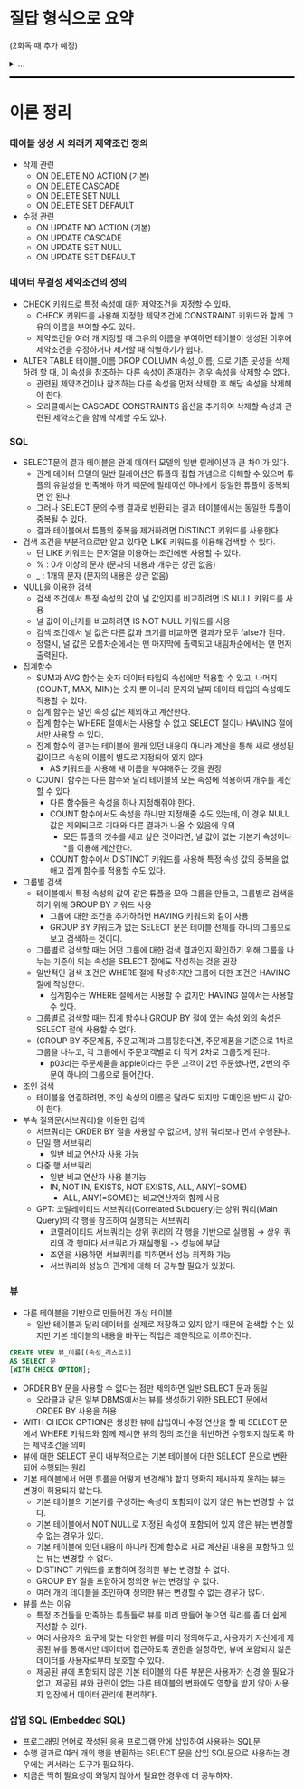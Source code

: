 # 질답 형식으로 요약
(2회독 때 추가 예정)
<details>
<summary>...</summary>

...
</details>

<hr style="height: 3px; background-color: black; border: none;">

# 이론 정리

### 테이블 생성 시 외래키 제약조건 정의
- 삭제 관련
  - ON DELETE NO ACTION (기본)
  - ON DELETE CASCADE
  - ON DELETE SET NULL
  - ON DELETE SET DEFAULT
- 수정 관련
  - ON UPDATE NO ACTION (기본)
  - ON UPDATE CASCADE
  - ON UPDATE SET NULL
  - ON UPDATE SET DEFAULT

### 데이터 무결성 제약조건의 정의
- CHECK 키워드로 특정 속성에 대한 제약조건을 지정할 수 있따.
  - CHECK 키워드를 사용해 지정한 제약조건에 CONSTRAINT 키워드와 함께 고유의 이름을 부여할 수도 있다.
  - 제약조건을 여러 개 지정할 때 고유의 이름을 부여하면 테이블이 생성된 이후에 제약조건을 수정하거나 제거할 때 식별하기가 쉽다.
- ALTER TABLE 테이블_이름 DROP COLUMN 속성_이름; 으로 기존 곳성을 삭제하려 할 때, 이 속성을 참조하는 다른 속성이 존재하는 경우 속성을 삭제할 수 없다.
  - 관련된 제약조건이나 참조하는 다른 속성을 먼저 삭제한 후 해당 속성을 삭제해야 한다.
  - 오라클에서는 CASCADE CONSTRAINTS 옵션을 추가하여 삭제할 속성과 관련된 제약조건을 함께 삭제할 수도 있다.

### SQL
- SELECT문의 결과 테이블은 관계 데이터 모델의 일반 릴레이션과 큰 차이가 있다.
  - 관계 데이터 모델의 일반 릴레이션은 튜플의 집합 개념으로 이해할 수 있으며 튜플의 유일성을 만족해야 하기 때문에 릴레이션 하나에서 동일한 튜플이 중복되면 안 된다.
  - 그러나 SELECT 문의 수행 결과로 반환되는 결과 테이블에서는 동일한 튜플이 중복될 수 있다.
  - 결과 테이블에서 튜플의 중복을 제거하려면 DISTINCT 키워드를 사용한다.
- 검색 조건을 부분적으로만 알고 있다면 LIKE 키워드를 이용해 검색할 수 있다.
  - 단 LIKE 키워드는 문자열을 이용하는 조건에만 사용할 수 있다.
  - % : 0개 이상의 문자 (문자의 내용과 개수는 상관 없음)
  - _ : 1개의 문자 (문자의 내용은 상관 없음)
- NULL을 이용한 검색
  - 검색 조건에서 특정 속성의 값이 널 값인지를 비교하려면 IS NULL 키워드를 사용
  - 널 값이 아닌지를 비교하려면 IS NOT NULL 키워드를 사용
  - 검색 조건에서 널 값은 다른 값과 크기를 비교하면 결과가 모두 false가 된다.
  - 정렬시, 널 값은 오름차순에서는 맨 마지막에 촐력되고 내림차순에서는 맨 먼저 출력된다.
- 집계함수
  - SUM과 AVG 함수는 숫자 데이터 타입의 속성에만 적용할 수 있고, 나머지(COUNT, MAX, MIN)는 숫자 뿐 아니라 문자와 날짜 데이터 타입의 속성에도 적용할 수 있다.
  - 집계 함수는 널인 속성 값은 제외하고 계산한다.
  - 집계 함수는 WHERE 절에서는 사용할 수 없고 SELECT 절이나 HAVING 절에서만 사용할 수 있다.
  - 집계 함수의 결과는 테이블에 원래 있던 내용이 아니라 계산을 통해 새로 생성된 값이므로 속성의 이름이 별도로 지정되어 있지 않다. 
    - AS 키워드를 사용해 새 이름을 부여해주는 것을 권장
  - COUNT 함수는 다른 함수와 달리 테이블의 모든 속성에 적용하여 개수를 계산할 수 있다.
    - 다른 함수들은 속성을 하나 지정해줘야 한다.
    - COUNT 함수에서도 속성을 하나만 지정해줄 수도 있는데, 이 경우 NULL 값은 제외되므로 기대와 다른 결과가 나올 수 있음에 유의
      - 모든 튜플의 갯수를 세고 싶은 것이라면, 널 값이 없는 기본키 속성이나 *를 이용해 계산한다.
    - COUNT 함수에서 DISTINCT 키워드를 사용해 특정 속성 값의 중복을 없애고 집계 함수를 적용할 수도 있다.
- 그룹별 검색
  - 테이블에서 특정 속성의 값이 같은 튜플을 모아 그룹을 만들고, 그룹별로 검색을 하기 위해 GROUP BY 키워드 사용
    - 그룹에 대한 조건을 추가하려면 HAVING 키워드와 같이 사용
    - GROUP BY 키워드가 없는 SELECT 문은 테이블 전체를 하나의 그룹으로 보고 검색하는 것이다.
  - 그룹별로 검색할 때는 어떤 그룹에 대한 검색 결과인지 확인하기 위해 그룹을 나누는 기준이 되는 속성을 SELECT 절에도 작성하는 것을 권장
  - 일반적인 검색 조건은 WHERE 절에 작성하지만 그룹에 대한 조건은 HAVING 절에 작성한다.
    - 집계함수는 WHERE 절에서는 사용할 수 없지만 HAVING 절에서는 사용할 수 있다.
  - 그룹별로 검색할 때는 집계 함수나 GROUP BY 절에 있는 속성 외의 속성은 SELECT 절에 사용할 수 없다.
  - (GROUP BY 주문제품, 주문고객)과 그룹핑한다면, 주문제품을 기준으로 1차로 그룹을 나누고, 각 그룹에서 주문고객별로 더 작게 2차로 그룹짓게 된다.
    - p03라는 주문제품을 apple이라는 주문 고객이 2번 주문했다면, 2번의 주문이 하나의 그룹으로 들어간다.
- 조인 검색
  - 테이블을 연결하려면, 조인 속성의 이름은 달라도 되지만 도메인은 반드시 같아야 한다.
- 부속 질의문(서브쿼리)을 이용한 검색
  - 서브쿼리는 ORDER BY 절을 사용할 수 없으며, 상위 쿼리보다 먼저 수행된다.
  - 단일 행 서브쿼리
    - 일반 비교 연산자 사용 가능
  - 다중 행 서브쿼리
    - 일반 비교 연산자 사용 불가능
    - IN, NOT IN, EXISTS, NOT EXISTS, ALL, ANY(=SOME)
      - ALL, ANY(=SOME)는 비교연산자와 함께 사용
  - GPT: 코릴레이티드 서브쿼리(Correlated Subquery)는 상위 쿼리(Main Query)의 각 행을 참조하여 실행되는 서브쿼리
    - 코릴레이티드 서브쿼리는 상위 쿼리의 각 행을 기반으로 실행됨 → 상위 쿼리의 각 행마다 서브쿼리가 재실행됨 -> 성능에 부담
    - 조인을 사용하면 서브쿼리를 피하면서 성능 최적화 가능
    - 서브쿼리와 성능의 관계에 대해 더 공부할 필요가 있겠다.

### 뷰
- 다른 테이블을 기반으로 만들어진 가상 테이블
  - 일반 테이블과 달리 데이터를 실제로 저장하고 있지 않기 때문에 검색할 수는 있지만 기본 테이블의 내용을 바꾸는 작업은 제한적으로 이루어진다.
```SQL
CREATE VIEW 뷰_이름[(속성_리스트)]
AS SELECT 문
[WITH CHECK OPTION];
```
- ORDER BY 문을 사용할 수 없다는 점만 제외하면 일반 SELECT 문과 동일
  - 오라클과 같은 일부 DBMS에서는 뷰를 생성하기 위한 SELECT 문에서 ORDER BY 사용을 허용
- WITH CHECK OPTION은 생성한 뷰에 삽입이나 수정 연산을 할 때 SELECT 문에서 WHERE 키워드와 함께 제시한 뷰의 정의 조건을 위반하면 수행되지 않도록 하는 제약조건을 의미
- 뷰에 대한 SELECT 문이 내부적으로는 기본 테이블에 대한 SELECT 문으로 변환되어 수행되는 원리
- 기본 테이블에서 어떤 튜플을 어떻게 변경해야 할지 명확히 제시하지 못하는 뷰는 변경이 허용되지 않는다.
  - 기본 테이블의 기본키를 구성하는 속성이 포함되어 있지 않은 뷰는 변경할 수 없다.
  - 기본 테이블에서 NOT NULL로 지정된 속성이 포함되어 있지 않은 뷰는 변경할 수 없는 경우가 있다.
  - 기본 테이블에 있던 내용이 아니라 집계 함수로 새로 계산된 내용을 포함하고 있는 뷰는 변경할 수 없다.
  - DISTINCT 키워드를 포함하여 정의한 뷰는 변경할 수 없다.
  - GROUP BY 절을 포함하여 정의한 뷰는 변경할 수 없다.
  - 여러 개의 테이블을 조인하여 정의한 뷰는 변경할 수 없는 경우가 많다.
- 뷰를 쓰는 이유
  - 특정 조건들을 만족하는 튜플들로 뷰를 미리 만들어 놓으면 쿼리를 좀 더 쉽게 작성할 수 있다.
  - 여러 사용자의 요구에 맞는 다양한 뷰를 미리 정의해두고, 사용자가 자신에게 제공된 뷰를 통해서만 데이터에 접근하도록 권한을 설정하면, 뷰에 포함되지 않은 데이터를 사용자로부터 보호할 수 있다.
  - 제공된 뷰에 포함되지 않은 기본 테이블의 다른 부분은 사용자가 신경 쓸 필요가 없고, 제공된 뷰와 관련이 없는 다른 테이블의 변화에도 영향을 받지 않아 사용자 입장에서 데이터 관리에 편리하다.

### 삽입 SQL (Embedded SQL)
- 프로그래밍 언어로 작성된 응용 프로그램 안에 삽입하여 사용하는 SQL문
- 수행 결과로 여러 개의 행을 반환하는 SELECT 문을 삽입 SQL문으로 사용하는 경우에는 커서라는 도구가 필요하다.
- 지금은 딱히 필요성이 와닿지 않아서 필요한 경우에 더 공부하자.
